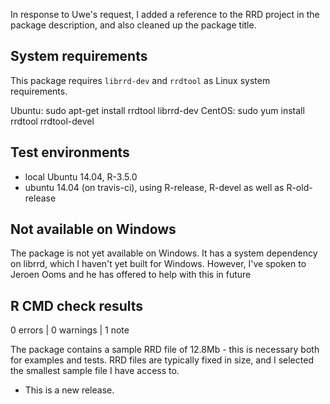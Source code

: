 In response to Uwe's request, I added a reference to the RRD project in the package description, and also cleaned up the package title.

## System requirements

This package requires `librrd-dev` and `rrdtool` as Linux system requirements.

Ubuntu: sudo apt-get install rrdtool librrd-dev
CentOS: sudo yum install rrdtool rrdtool-devel

## Test environments

* local Ubuntu 14.04, R-3.5.0
* ubuntu 14.04 (on travis-ci), using R-release, R-devel as well as R-old-release

## Not available on Windows

The package is not yet available on Windows.  It has a system dependency on librrd, which I haven't yet built for Windows.  However, I've spoken to Jeroen Ooms and he has offered to help with this in future

## R CMD check results

0 errors | 0 warnings | 1 note

The package contains a sample RRD file of 12.8Mb - this is necessary both for examples and tests.  RRD files are typically fixed in size, and I selected the smallest sample file I have access to.

* This is a new release.
